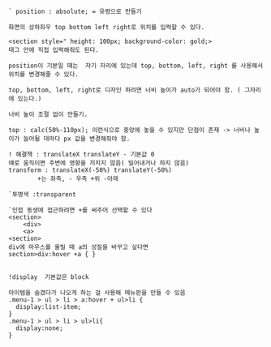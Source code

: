 <pre><code>` position : absolute; = 유령으로 만들기

화면의 상하좌우 top bottom left right로 위치를 입력할 수 있다.

&lt;section style=&quot; height: 100px; background-color: gold;&gt;
태그 안에 직접 입력해줘도 된다.

position이 기본일 때는  자기 자리에 있는데 top, bottom, left, right 를 사용해서 위치를 변경해줄 수 있다.

top, bottom, left, right로 디자인 하려면 너비 높이가 auto가 되어야 함. ( 그자리에 있는다.)

너비 높이 조절 없이 만들기.

top : calc(50%-110px); 이런식으로 중앙에 놓을 수 있지만 단점이 존재 -&gt; 너비나 높이가 늘어될 대마다 px 값을 변경해줘야 함.

! 해결책 : translateX translateY - 기본값 0 
얘로 움직이면 주변에 영향을 끼치지 않음( 밀어내거나 하지 않음)
transform : translateX(-50%) translateY(-50%)
        +는 좌측, - 우측 +위 -아래

`투명색 :transparent

`인접 동생에 접근하려면 +를 써주어 선택할 수 있다
&lt;section&gt;
    &lt;div&gt;
    &lt;a&gt;
&lt;section&gt;
div에 마우스를 올릴 때 a의 성질을 바꾸고 싶다면
section&gt;div:hover +a { }


!display  기본값은 block

아이템을 숨겼다가 나오게 하는 걸 사용해 메뉴판을 만들 수 있음
.menu-1 &gt; ul &gt; li &gt; a:hover + ul&gt;li {
  display:list-item;
}
.menu-1 &gt; ul &gt; li &gt; ul&gt;li{
  display:none;
}



</code></pre>